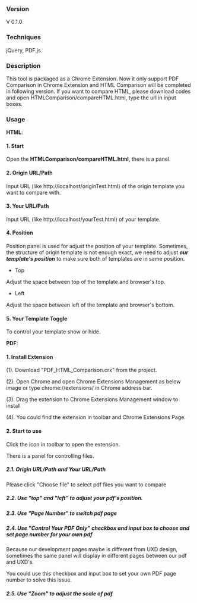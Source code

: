### Version
V 0.1.0
 
### Techniques
jQuery, PDF.js.
 
### Description
This tool is packaged as a Chrome Extension.
Now it only support PDF Comparison in Chrome Extension and HTML Comparison will be completed in following version.
If you want to compare HTML, please download codes and open HTMLComparison/compareHTML.html, type the url in input boxes.
 
### Usage
 
**HTML**: 
#### 1. Start
Open the **HTMLComparison/compareHTML.html**, there is a panel.
<!--![Alt text](/images/panel.png) -->
 
#### 2. Origin URL/Path
Input URL (like http://localhost/originTest.html) of the origin template you want to compare with.
    
#### 3. Your URL/Path
Input URL (like http://localhost/yourTest.html) of your template.
    
#### 4. Position
Position panel is used for adjust the position of your template.
Sometimes, the structure of origin template is not enough exact, we need to adjust ***our template's position*** to make sure both of templates are in same position.

+ Top

Adjust the space between top of the template and browser's top. 

+ Left

Adjust the space between left of the template and browser's bottom. 
        
#### 5. Your Template Toggle
To control your template show or hide.
 
**PDF**:
#### 1. Install Extension
(1). Download "PDF_HTML_Comparison.crx" from the project.
 
(2). Open Chrome and open Chrome Extensions Management as below image or type chrome://extensions/ in Chrome address bar.
<!--![Alt text](/images/open_extension.png) -->
 
(3). Drag the extension to Chrome Extensions Management window to install
<!--![Alt text](/images/drag_to_install.png)
![Alt text](/images/comfirm_install.png) -->
 
(4). You could find the extension in toolbar and Chrome Extensions Page.
<!--![Alt text](/images/extension_in_list.png) -->
 
    
#### 2. Start to use
Click the icon in toolbar to open the extension.
<!--![Alt text](/images/open_extension.png) -->
 
There is a panel for controlling files.
<!--![Alt text](/images/compare_pdf_panel.png) -->
 
##### 2.1. _Origin URL/Path_ and _Your URL/Path_
Please click "Choose file" to select pdf files you want to compare
 
##### 2.2. Use "top" and "left" to adjust your pdf's position.
 
##### 2.3. Use "Page Number" to switch pdf page
 
##### 2.4. **Use "Control Your PDF Only" checkbox and input box to choose and set page number for your own pdf**
 
Because our development pages maybe is different from UXD design, sometimes the same panel will display in different pages between our pdf and UXD's.
 
You could use this checkbox and input box to set your own PDF page number to solve this issue.
 
##### 2.5. Use "Zoom" to adjust the scale of pdf
